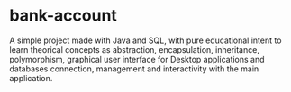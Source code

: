 # bank-account
A simple project made with Java and SQL, with pure educational intent to learn theorical concepts as abstraction, encapsulation, inheritance, polymorphism, graphical user interface for Desktop applications and databases connection, management and interactivity with the main application. 
